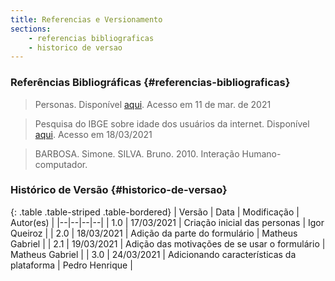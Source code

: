 ```yaml
---
title: Referencias e Versionamento
sections:
    - referencias bibliograficas
    - historico de versao
---
```


### Referências Bibliográficas {#referencias-bibliograficas}
> Personas. Disponível [aqui](https://www.usability.gov/how-to-and-tools/methods/personas.html). Acesso em 11 de mar. de 2021

> Pesquisa do IBGE sobre idade dos usuários da internet. Disponível [aqui](https://educa.ibge.gov.br/criancas/brasil/2697-ie-ibge-educa/jovens/materias-especiais/20787-uso-de-internet-televisao-e-celular-no-brasil.html). Acesso em 18/03/2021

> BARBOSA. Simone. SILVA. Bruno. 2010. Interação Humano-computador.

### Histórico de Versão {#historico-de-versao}

<div class="table-responsive">

{: .table .table-striped .table-bordered}
| Versão | Data | Modificação | Autor(es) |
|--|--|--|--|
| 1.0 | 17/03/2021 | Criação inicial das personas | Igor Queiroz |
| 2.0 | 18/03/2021 | Adição da parte do formulário | Matheus Gabriel |
| 2.1 | 19/03/2021 | Adição das motivações de se usar o formulário | Matheus Gabriel |
| 3.0 | 24/03/2021 | Adicionando características da plataforma | Pedro Henrique |

</div>

